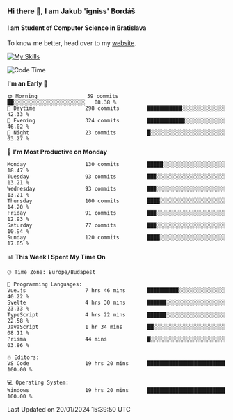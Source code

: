 ### Hi there 👋, I am Jakub 'igniss' Bordáš

#### I am Student of Computer Science in Bratislava
To know me better, head over to my [website](https://bordas.sk).

[![My Skills](https://skillicons.dev/icons?i=js,html,css,figma,svelte,java,kotlin,python,postgresql,typescript,nest,nodejs)](https://bordas.sk)


<!--START_SECTION:waka-->
![Code Time](http://img.shields.io/badge/Code%20Time-1%2C366%20hrs%2057%20mins-blue)

**I'm an Early 🐤** 

```text
🌞 Morning                59 commits          ██░░░░░░░░░░░░░░░░░░░░░░░   08.38 % 
🌆 Daytime                298 commits         ███████████░░░░░░░░░░░░░░   42.33 % 
🌃 Evening                324 commits         ████████████░░░░░░░░░░░░░   46.02 % 
🌙 Night                  23 commits          █░░░░░░░░░░░░░░░░░░░░░░░░   03.27 % 
```
📅 **I'm Most Productive on Monday** 

```text
Monday                   130 commits         █████░░░░░░░░░░░░░░░░░░░░   18.47 % 
Tuesday                  93 commits          ███░░░░░░░░░░░░░░░░░░░░░░   13.21 % 
Wednesday                93 commits          ███░░░░░░░░░░░░░░░░░░░░░░   13.21 % 
Thursday                 100 commits         ████░░░░░░░░░░░░░░░░░░░░░   14.20 % 
Friday                   91 commits          ███░░░░░░░░░░░░░░░░░░░░░░   12.93 % 
Saturday                 77 commits          ███░░░░░░░░░░░░░░░░░░░░░░   10.94 % 
Sunday                   120 commits         ████░░░░░░░░░░░░░░░░░░░░░   17.05 % 
```


📊 **This Week I Spent My Time On** 

```text
🕑︎ Time Zone: Europe/Budapest

💬 Programming Languages: 
Vue.js                   7 hrs 46 mins       ██████████░░░░░░░░░░░░░░░   40.22 % 
Svelte                   4 hrs 30 mins       ██████░░░░░░░░░░░░░░░░░░░   23.33 % 
TypeScript               4 hrs 22 mins       ██████░░░░░░░░░░░░░░░░░░░   22.58 % 
JavaScript               1 hr 34 mins        ██░░░░░░░░░░░░░░░░░░░░░░░   08.11 % 
Prisma                   44 mins             █░░░░░░░░░░░░░░░░░░░░░░░░   03.86 % 

🔥 Editors: 
VS Code                  19 hrs 20 mins      █████████████████████████   100.00 % 

💻 Operating System: 
Windows                  19 hrs 20 mins      █████████████████████████   100.00 % 
```


 Last Updated on 20/01/2024 15:39:50 UTC
<!--END_SECTION:waka-->
